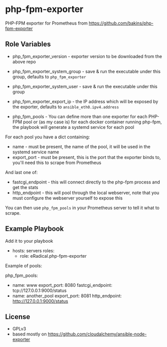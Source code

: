 php-fpm-exporter
=========

PHP-FPM exporter for Prometheus from https://github.com/bakins/php-fpm-exporter


Role Variables
--------------

- php_fpm_exporter_version - exporter version to be downloaded from the above repo

- php_fpm_exporter_system_group - save & run the executable under this group, defaults to `php_fpm_exporter`
- php_fpm_exporter_system_user - save & run the executable under this group

- php_fpm_exporter_export_ip - the IP address which will be exposed by the exporter, defaults to `ansible_eth0.ipv4.address`

- php_fpm_pools - You can define more than one exporter for each PHP-FPM pool or (as my case is) for each docker container running php-fpm, the playbook will generate a systemd service for each pool

For each pool you have a dict containing:
- name - must be present, the name of the pool, it will be used in the systemd service name
- export_port - must be present, this is the port that the exporter binds to, you'll need this to scrape from Prometheus

And last one of:
- fastcgi_endpoint - this will connect directly to the php-fpm process and get the stats
- http_endpoint - this will pool through the local webserver, note that you must configure the webserver yourself to expose this

You can then use `php_fpm_pools` in your Prometheus server to tell it what to scrape.

Example Playbook
----------------

Add it to your playbook

- hosts: servers
  roles:
    - role: eRadical.php-fpm-exporter

Example of pools:

php_fpm_pools:
  - name: www
    export_port: 8080
    fastcgi_endpoint: tcp://127.0.0.1:9000/status
  - name: another_pool
    export_port: 8081
    http_endpoint: http://127.0.0.1:9000/status


License
-------

- GPLv3
- based mostly on https://github.com/cloudalchemy/ansible-node-exporter

